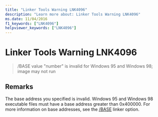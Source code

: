 ```yaml
---
title: "Linker Tools Warning LNK4096"
description: "Learn more about: Linker Tools Warning LNK4096"
ms.date: 11/04/2016
f1_keywords: ["LNK4096"]
helpviewer_keywords: ["LNK4096"]
---
```

# Linker Tools Warning LNK4096

> /BASE value "number" is invalid for Windows 95 and Windows 98; image may not run

## Remarks

The base address you specified is invalid. Windows 95 and Windows 98 executable files must have a base address greater than 0x400000. For more information on base addresses, see the [/BASE](../../build/reference/base-base-address.md) linker option.
